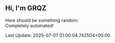 ## Hi, I'm GRQZ
Here should be something random:  
Completely automated!

Last Update: 2025-07-07 01:00:04.742504+00:00
